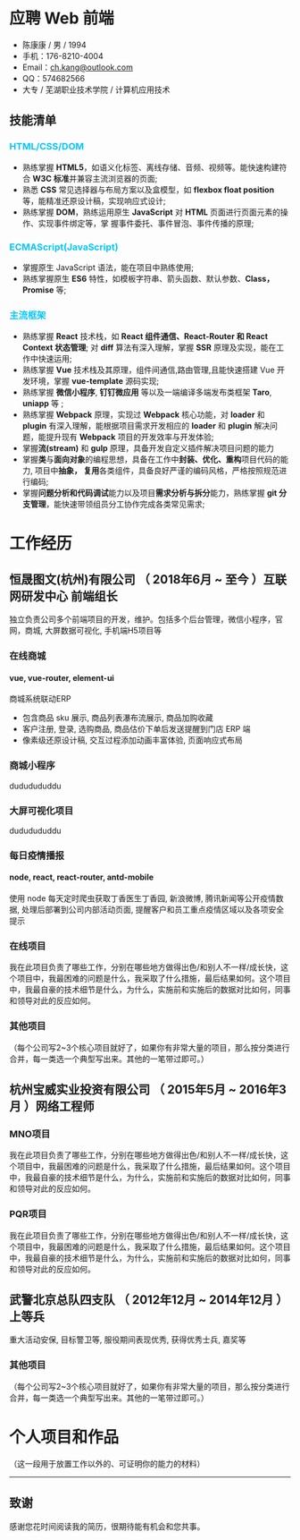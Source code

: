 
# **应聘 Web 前端**

- 陈康康 / 男 / 1994 
- 手机：176-8210-4004
- Email：ch.kang@outlook.com
- QQ：574682566
- 大专 / 芜湖职业技术学院 / 计算机应用技术 

      
## 技能清单
### <span style="color:#06c7f9">HTML/CSS/DOM</span>
- 熟练掌握 **HTML5**，如语义化标签、离线存储、音频、视频等。能快速构建符合 **W3C 标准**并兼容主流浏览器的页面;
- 熟悉 **CSS** 常见选择器与布局方案以及盒模型，如 **flexbox float position** 等，能精准还原设计稿，实现响应式设计;
- 熟练掌握 **DOM**，熟练运用原生 **JavaScript** 对 **HTML** 页面进行页面元素的操作、实现事件绑定等，掌
握事件委托、事件冒泡、事件传播的原理;
### <span style="color:#06c7f9">ECMAScript(JavaScript)</span>
- 掌握原生 JavaScript 语法，能在项目中熟练使用;
- 熟练掌握原生 **ES6** 特性，如模板字符串、箭头函数、默认参数、**Class，Promise** 等;
### <span style="color:#06c7f9">主流框架</span>
- 熟练掌握 **React** 技术栈，如 **React 组件通信、React-Router 和 React Context 状态管理**; 对 **diff** 算法有深⼊理解，掌握 **SSR** 原理及实现，能在工作中快速运用;
- 熟练掌握 **Vue** 技术栈及其原理，组件间通信,路由管理,且能快速搭建 Vue 开发环境，掌握 **vue-template** 源码实现;
- 熟练掌握 **微信小程序**, **钉钉微应用** 等以及一端编译多端发布类框架 **Taro**, **uniapp**  等 ; 
- 熟练掌握 **Webpack** 原理，实现过 **Webpack** 核心功能，对 **loader** 和 **plugin** 有深入理解，能根据项目需求开发相应的 **loader** 和 **plugin** 解决问题，能提升现有 **Webpack** 项目的开发效率与开发体验;
- 掌握**流(stream)** 和 **gulp** 原理，具备开发自定义插件解决项目问题的能力
- 掌握**类**与**面向对象**的编程思想，具备在工作中**封装、优化、重构**项目代码的能力,  项目中**抽象， 复用**各类组件，具备良好严谨的编码风格，严格按照规范进行编码;
- 掌握**问题分析和代码调试**能力以及项目**需求分析与拆分**能力，熟练掌握 **git 分支管理**，能快速带领组员分工协作完成各类常见需求;


    
    
# 工作经历

## 恒晟图文(杭州)有限公司 （ 2018年6月 ~ 至今 ）互联网研发中心 前端组长
独立负责公司多个前端项⽬的开发，维护。包括多个后台管理，微信⼩程序，官⽹，商城, 大屏数据可视化, ⼿机端H5项⽬等

### 在线商城 
#### vue, vue-router, element-ui
商城系统联动ERP
- 包含商品 sku 展示, 商品列表瀑布流展示, 商品加购收藏
- 客户注册, 登录, 选购商品, 商品估价下单后发送提醒到门店 ERP 端
- 像素级还原设计稿, 交互过程添加动画丰富体验, 页面响应式布局

### 商城小程序 
dududududdu

### 大屏可视化项目 
dududududdu



### 每日疫情播报
#### node, react, react-router, antd-mobile 
使用 node 每天定时爬虫获取丁香医生丁香园, 新浪微博, 腾讯新闻等公开疫情数据, 处理后部署到公司内部活动页面, 提醒客户和员工重点疫情区域以及各项安全提示

### 在线项目 
我在此项目负责了哪些工作，分别在哪些地方做得出色/和别人不一样/成长快，这个项目中，我最困难的问题是什么，我采取了什么措施，最后结果如何。这个项目中，我最自豪的技术细节是什么，为什么，实施前和实施后的数据对比如何，同事和领导对此的反应如何。


### 其他项目

（每个公司写2~3个核心项目就好了，如果你有非常大量的项目，那么按分类进行合并，每一类选一个典型写出来。其他的一笔带过即可。）

  
## 杭州宝威实业投资有限公司 （ 2015年5月 ~ 2016年3月 ）网络工程师

### MNO项目 
我在此项目负责了哪些工作，分别在哪些地方做得出色/和别人不一样/成长快，这个项目中，我最困难的问题是什么，我采取了什么措施，最后结果如何。这个项目中，我最自豪的技术细节是什么，为什么，实施前和实施后的数据对比如何，同事和领导对此的反应如何。


### PQR项目 
我在此项目负责了哪些工作，分别在哪些地方做得出色/和别人不一样/成长快，这个项目中，我最困难的问题是什么，我采取了什么措施，最后结果如何。这个项目中，我最自豪的技术细节是什么，为什么，实施前和实施后的数据对比如何，同事和领导对此的反应如何。


## 武警北京总队四支队 （ 2012年12月 ~ 2014年12月 ）上等兵 
重大活动安保, 目标警卫等, 服役期间表现优秀, 获得优秀士兵, 嘉奖等

### 其他项目

（每个公司写2~3个核心项目就好了，如果你有非常大量的项目，那么按分类进行合并，每一类选一个典型写出来。其他的一笔带过即可。）
  
 
      
# 个人项目和作品
（这一段用于放置工作以外的、可证明你的能力的材料）

    
    
---      
## 致谢
感谢您花时间阅读我的简历，很期待能有机会和您共事。
      